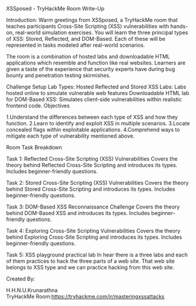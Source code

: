 XSSposed - TryHackMe Room Write-Up

Introduction:
Warm greetings from XSSposed, a TryHackMe room that teaches participants Cross-Site Scripting (XSS) vulnerabilities with hands-on, real-world simulation exercises. You will learn the three principal types of XSS: Stored, Reflected, and DOM-Based. Each of these will be represented in tasks modeled after real-world scenarios.

The room is a combination of hosted labs and downloadable HTML applications which resemble and function like real websites. Learners are given a taste of the experience that security experts have during bug bounty and penetration testing skirmishes.

Challenge Setup
Lab Types:
Hosted Reflected and Stored XSS Labs: Labs hosted online to simulate vulnerable web features Downloadable HTML lab for DOM-Based XSS: Simulates client-side vulnerabilities within realistic frontend code.
Objectives

1.Understand the differences between each type of XSS and how they function.
2.Learn to identify and exploit XSS in multiple scenarios. 
3.Locate concealed flags within exploitable applications. 
4.Comprehend ways to mitigate each type of vulnerability mentioned above.

Room Task Breakdown

Task 1:  Reflected Cross-Site Scripting (XSS) Vulnerabilities
Covers the theory behind Reflected Cross-Site Scripting and introduces its types. Includes beginner-friendly questions.

Task 2: Stored Cross-Site Scripting (XSS) Vulnerabilities
Covers the theory behind Stored Cross-Site Scripting and introduces its types. Includes beginner-friendly questions.

Task 3: DOM-Based XSS Reconnaissance Challenge
Covers the theory behind DOM-Based XSS and introduces its types. Includes beginner-friendly questions.

Task 4: Exploring Cross-Site Scripting Vulnerabilities
Covers the theory behind Exploring Cross-Site Scripting and introduces its types. Includes beginner-friendly questions.

Task 5: XSS playground practical lab
In hear there is a three labs and each of them practices to hack the three parts of a web site. That web site belongs to XSS type and we can practice hacking from this web site.

Created By:

H.H.N.U.Krunarathna  
TryHackMe Room:https://tryhackme.com/jr/masteringxssattacks
